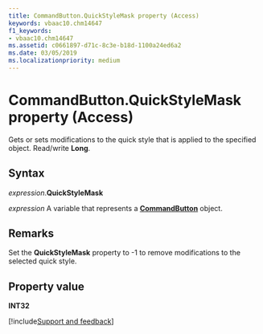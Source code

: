 ```yaml
---
title: CommandButton.QuickStyleMask property (Access)
keywords: vbaac10.chm14647
f1_keywords:
- vbaac10.chm14647
ms.assetid: c0661897-d71c-8c3e-b18d-1100a24ed6a2
ms.date: 03/05/2019
ms.localizationpriority: medium
---
```



# CommandButton.QuickStyleMask property (Access)

Gets or sets modifications to the quick style that is applied to the specified object. Read/write **Long**.


## Syntax

_expression_.**QuickStyleMask**

_expression_ A variable that represents a **[CommandButton](Access.CommandButton.md)** object.


## Remarks

Set the **QuickStyleMask** property to -1 to remove modifications to the selected quick style.


## Property value

**INT32**


[!include[Support and feedback](~/includes/feedback-boilerplate.md)]